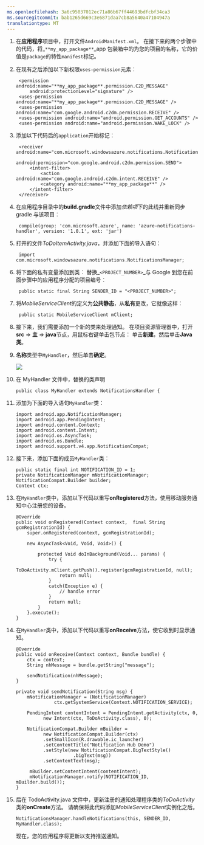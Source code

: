 ```yaml
---
ms.openlocfilehash: 3a6c95037012ec71a86b67ff44693bdfcbf34ca3
ms.sourcegitcommit: bab1265d669c3e6871daa7cb8a5640a47104947a
translationtype: MT
---
```

1. 在**应用程序**项目中，打开文件`AndroidManifest.xml`。 在接下来的两个步骤中的代码，将_`**my_app_package**`_app 包装箱中的为您的项目的名称，它的价值是`package`的特性`manifest`标记。 

2. 在现有之后添加以下新权限`uses-permission`元素︰

        <permission android:name="**my_app_package**.permission.C2D_MESSAGE" 
            android:protectionLevel="signature" />
        <uses-permission android:name="**my_app_package**.permission.C2D_MESSAGE" /> 
        <uses-permission android:name="com.google.android.c2dm.permission.RECEIVE" />
        <uses-permission android:name="android.permission.GET_ACCOUNTS" />
        <uses-permission android:name="android.permission.WAKE_LOCK" />

3. 添加以下代码后的`application`开始标记︰ 

        <receiver android:name="com.microsoft.windowsazure.notifications.NotificationsBroadcastReceiver"
                                        android:permission="com.google.android.c2dm.permission.SEND">
            <intent-filter>
                <action android:name="com.google.android.c2dm.intent.RECEIVE" />
                <category android:name="**my_app_package**" />
            </intent-filter>
        </receiver>


4. 在应用程序目录中的**build.gradle**文件中添加*依赖项*下的此线并重新同步 gradle 与该项目︰ 

        compile(group: 'com.microsoft.azure', name: 'azure-notifications-handler', version: '1.0.1', ext: 'jar')


5. 打开的文件*ToDoItemActivity.java*，并添加下面的导入语句︰

        import com.microsoft.windowsazure.notifications.NotificationsManager;


6. 将下面的私有变量添加到类︰ 替换_`<PROJECT_NUMBER>`_与 Google 到您在前面步骤中的应用程序分配的项目编号︰

        public static final String SENDER_ID = "<PROJECT_NUMBER>";

7. 将*MobileServiceClient*的定义为**公共静态**，从**私有**更改，它就像这样︰

        public static MobileServiceClient mClient;



8. 接下来，我们需要添加一个新的类来处理通知。 在项目资源管理器中，打开**src** => **主** => **java**节点，用鼠标右键单击包节点︰ 单击**新建**，然后单击**Java 类**。

9. **名称**类型中`MyHandler`，然后单击**确定**。 


    ![](./media/mobile-services-android-get-started-push/android-studio-create-class.png)


10. 在 MyHandler 文件中，替换的类声明 

        public class MyHandler extends NotificationsHandler {


11. 添加为下面的导入语句`MyHandler`类︰

        import android.app.NotificationManager;
        import android.app.PendingIntent;
        import android.content.Context;
        import android.content.Intent;
        import android.os.AsyncTask;
        import android.os.Bundle;
        import android.support.v4.app.NotificationCompat;

    
12. 接下来，添加下面的成员`MyHandler`类︰

        public static final int NOTIFICATION_ID = 1;
        private NotificationManager mNotificationManager;
        NotificationCompat.Builder builder;
        Context ctx;


13. 在`MyHandler`类中，添加以下代码以重写**onRegistered**方法，使用移动服务通知中心注册您的设备。

        @Override
        public void onRegistered(Context context,  final String gcmRegistrationId) {
            super.onRegistered(context, gcmRegistrationId);
    
            new AsyncTask<Void, Void, Void>() {
                            
                protected Void doInBackground(Void... params) {
                    try {
                        ToDoActivity.mClient.getPush().register(gcmRegistrationId, null);
                        return null;
                    }
                    catch(Exception e) { 
                        // handle error             
                    }
                    return null;            
                }
            }.execute();
        }



14. 在`MyHandler`类中，添加以下代码以重写**onReceive**方法，使它收到时显示通知。

        @Override
        public void onReceive(Context context, Bundle bundle) {
            ctx = context;
            String nhMessage = bundle.getString("message");
    
            sendNotification(nhMessage);
        }
    
        private void sendNotification(String msg) {
            mNotificationManager = (NotificationManager)
                      ctx.getSystemService(Context.NOTIFICATION_SERVICE);
    
            PendingIntent contentIntent = PendingIntent.getActivity(ctx, 0,
                  new Intent(ctx, ToDoActivity.class), 0);
    
            NotificationCompat.Builder mBuilder =
                  new NotificationCompat.Builder(ctx)
                  .setSmallIcon(R.drawable.ic_launcher)
                  .setContentTitle("Notification Hub Demo")
                  .setStyle(new NotificationCompat.BigTextStyle()
                             .bigText(msg))
                  .setContentText(msg);
    
             mBuilder.setContentIntent(contentIntent);
             mNotificationManager.notify(NOTIFICATION_ID, mBuilder.build());
        }


15. 后在 TodoActivity.java 文件中，更新注册的通知处理程序类的*ToDoActivity*类的**onCreate**方法。 请确保将此代码添加*MobileServiceClient*实例化之后。


        NotificationsManager.handleNotifications(this, SENDER_ID, MyHandler.class);

    现在，您的应用程序将更新以支持推送通知。

<!-- URLs. -->
[移动服务 Android SDK]: http://aka.ms/Iajk6q
